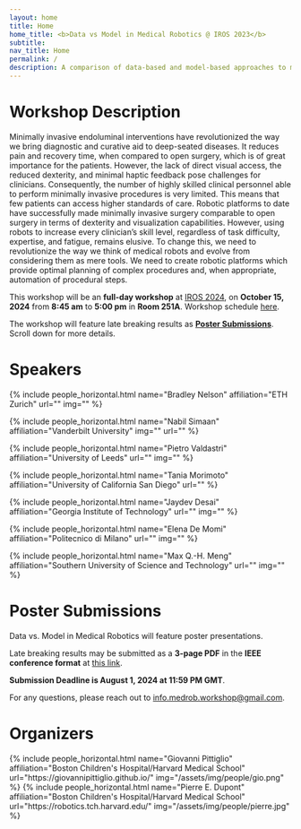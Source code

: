 ```yaml
---
layout: home
title: Home
home_title: <b>Data vs Model in Medical Robotics @ IROS 2023</b>
subtitle:
nav_title: Home
permalink: /
description: A comparison of data-based and model-based approaches to medical robotics.
---
```


# Workshop Description

Minimally invasive endoluminal interventions have revolutionized the way we bring diagnostic and curative aid to deep-seated diseases. It reduces pain and recovery time, when compared to open surgery, which is of great importance for the patients. However, the lack of direct visual access, the reduced dexterity, and minimal haptic feedback pose challenges for clinicians. Consequently, the number of highly skilled clinical personnel able to perform minimally invasive procedures is very limited. This means that few patients can access higher standards of care. 
Robotic platforms to date have successfully made minimally invasive surgery comparable to open surgery in terms of dexterity and visualization capabilities. However, using robots to increase every clinician’s skill level, regardless of task difficulty, expertise, and fatigue, remains elusive. To change this, we need to revolutionize the way we think of medical robots and evolve from considering them as mere tools. We need to create robotic platforms which provide optimal planning of complex procedures and, when appropriate, automation of procedural steps.

This workshop will be an **full-day workshop** at [IROS 2024](https://ieee-iros.org/), on <b>October 15, 2024</b> from <b>8:45 am</b> to <b>5:00 pm</b> in <b>Room 251A</b>. Workshop schedule [here](https://medrob-workshop.github.io/schedule/).

The workshop will feature late breaking results as [**Poster Submissions**](#poster-submissions). Scroll down for more details.

# Speakers

<div class="row row-cols-2 projects pt-3 pb-3">
  {% include people_horizontal.html name="Bradley Nelson" affiliation="ETH Zurich" url="" img=""  %}
  
  {% include people_horizontal.html name="Nabil Simaan" affiliation="Vanderbilt University" img="" url="" %}

  {% include people_horizontal.html name="Pietro Valdastri" affiliation="University of Leeds" url="" img="" %}

  {% include people_horizontal.html name="Tania Morimoto" affiliation="University of California San Diego" url="" %}

  {% include people_horizontal.html name="Jaydev Desai" affiliation="Georgia Institute of Technology" url="" img="" %}
  
  {% include people_horizontal.html name="Elena De Momi" affiliation="Politecnico di Milano" url="" img="" %}
  
  {% include people_horizontal.html name="Max Q.-H. Meng" affiliation="Southern University of Science and Technology" url="" img="" %}

</div>



# Poster Submissions
Data vs. Model in Medical Robotics will feature poster presentations. 

Late breaking results may be submitted as a **3-page PDF** in the **IEEE conference format** at [this link](https://openreview.net/group?id=IEEE.org/2023/IROS/Workshop/DMMR&referrer=%5BHomepage%5D(%2F)).

**Submission Deadline is August 1, 2024 at 11:59 PM GMT**. 

For any questions, please reach out to [info.medrob.workshop@gmail.com](mailto:info.medrob.workshop@gmail.com).

# Organizers
<div class="row row-cols-2 projects pt-3 pb-3">
  {% include people_horizontal.html name="Giovanni Pittiglio" affiliation="Boston Children's Hospital/Harvard Medical School" url="https://giovannipittiglio.github.io/" img="/assets/img/people/gio.png" %}
  {% include people_horizontal.html name="Pierre E. Dupont" affiliation="Boston Children's Hospital/Harvard Medical School" url="https://robotics.tch.harvard.edu/" img="/assets/img/people/pierre.jpg" %}
</div>
